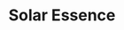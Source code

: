 ---
templateKey: blog-post
featuredpost: false
featuredimage: /assets/Solar_Essence.png
title: Solar Essence
description: Monster Loot
testfield: 1536
---